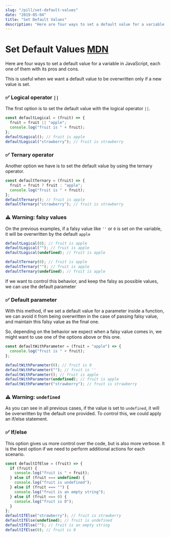 ```yaml
---
slug: "/pill/set-default-values"
date: "2019-05-04"
title: "Set Default Values"
description: "Here are four ways to set a default value for a variable in JavaScript, each one of them with its pros and cons."
---
```


# Set Default Values [MDN](https://developer.mozilla.org/en-US/docs/Web/JavaScript/Reference/Operators/Logical_OR)

Here are four ways to set a default value for a variable in JavaScript, each one of them with its pros and cons.

This is useful when we want a default value to be overwritten only if a new value is set.

### ✅ Logical operator `||`

The first option is to set the default value with the logical operator `||`.

```js
const defaultLogical = (fruit) => {
  fruit = fruit || "apple";
  console.log("fruit is " + fruit);
};
defaultLogical(); // fruit is apple
defaultLogical("strawberry"); // fruit is strawberry
```

### ✅ Ternary operator

Another option we have is to set the default value by using the ternary operator.

```js
const defaultTernary = (fruit) => {
  fruit = fruit ? fruit : "apple";
  console.log("fruit is " + fruit);
};
defaultTernary(); // fruit is apple
defaultTernary("strawberry"); // fruit is strawberry
```

### ⚠️ Warning: falsy values

On the previous examples, if a falsy value like `''` or `0` is set on the variable, it will be overwritten by the default `apple`

```js
defaultLogical(0); // fruit is apple
defaultLogical(""); // fruit is apple
defaultLogical(undefined); // fruit is apple

defaultTernary(0); // fruit is apple
defaultTernary(""); // fruit is apple
defaultTernary(undefined); // fruit is apple
```

If we want to control this behavior, and keep the falsy as possible values, we can use the default parameter

### ✅ Default parameter

With this method, if we set a default value for a parameter inside a function, we can avoid it from being overwritten in the case of passing falsy value, and maintain this falsy value as the final one.

So, depending on the behavior we expect when a falsy value comes in, we might want to use one of the options above or this one.

```js
const defaultWithParameter = (fruit = "apple") => {
  console.log("fruit is " + fruit);
};

defaultWithParameter(0); // fruit is 0
defaultWithParameter(""); // fruit is ''
defaultWithParameter(); // fruit is apple
defaultWithParameter(undefined); // fruit is apple
defaultWithParameter("strawberry"); // fruit is strawberry
```

### ⚠️ Warning: `undefined`

As you can see in all previous cases, if the value is set to `undefined`, it will be overwritten by the default one provided. To control this, we could apply an if/else statement.

### ✅ If/else

This option gives us more control over the code, but is also more verbose. It is the best option if we need to perform additional actions for each scenario.

```js
const defaultIfElse = (fruit) => {
  if (fruit) {
    console.log("fruit is " + fruit);
  } else if (fruit === undefined) {
    console.log("fruit is undefined");
  } else if (fruit === "") {
    console.log("fruit is an empty string");
  } else if (fruit === 0) {
    console.log("fruit is 0");
  }
};
defaultIfElse("strawberry"); // fruit is strawberry
defaultIfElse(undefined); // fruit is undefined
defaultIfElse(""); // fruit is an empty string
defaultIfElse(0); // fruit is 0
```

